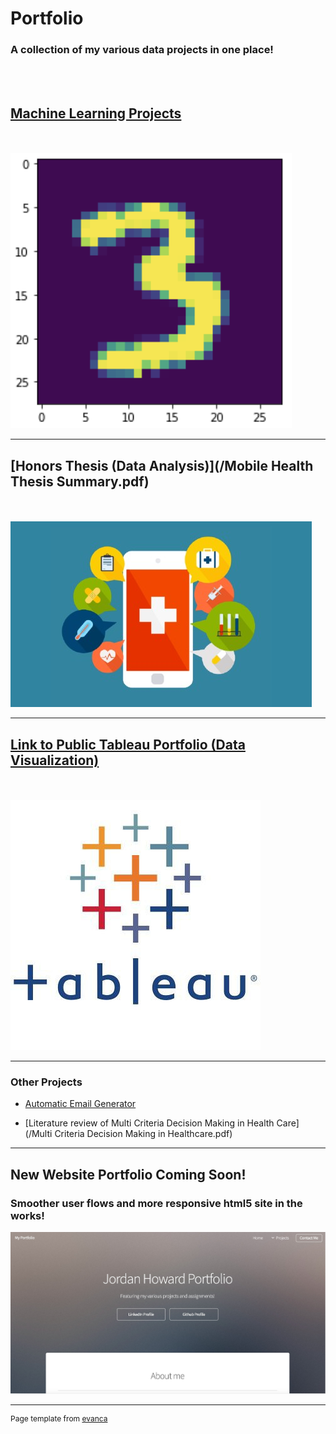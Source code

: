# Portfolio
### A collection of my various data projects in one place!
<br><br>
## [Machine Learning Projects](/MachineLearning.md)

<br><br>
<img src="images/3.png?raw=true"/>

---
## [Honors Thesis (Data Analysis)](/Mobile Health Thesis Summary.pdf)
<br><br>
<img src="images/mhealth.jpg?raw=true"/>

---
## [Link to Public Tableau Portfolio (Data Visualization)](https://public.tableau.com/app/profile/jordan.howard)
<br><br>
<img src="images/tableau.png?raw=true"/>

---

### Other Projects

- [Automatic Email Generator](/emailgenerator.md)

- [Literature review of Multi Criteria Decision Making in Health Care](/Multi Criteria Decision Making in Healthcare.pdf)

<!--[- Project 5 Title](http://example.com/)-->

---
## New Website Portfolio Coming Soon!
### Smoother user flows and more responsive html5 site in the works!


<img src="images/website.jpg?raw=true"/>



---
<p style="font-size:12px">Page template from <a href="https://github.com/evanca/quick-portfolio">evanca</a></p>
<!-- Remove above link if you don't want to attibute -->
